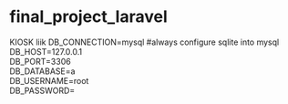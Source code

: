 # final_project_laravel
KIOSK liik
DB_CONNECTION=mysql #always configure sqlite into mysql <br>
DB_HOST=127.0.0.1<br>
DB_PORT=3306<br>
DB_DATABASE=a<br>
DB_USERNAME=root<br>
DB_PASSWORD=<br>
